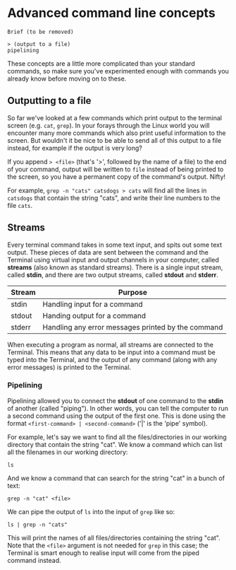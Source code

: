 # Advanced command line concepts

```
Brief (to be removed)

> (output to a file)
pipelining
```

These concepts are a little more complicated than your standard commands, so make sure you've experimented enough with commands you already know before moving on to these.

## Outputting to a file

So far we've looked at a few commands which print output to the terminal screen (e.g. `cat`, `grep`). In your forays through the Linux world you will encounter many more commands which also print useful information to the screen. But wouldn't it be nice to be able to send all of this output to a file instead, for example if the output is very long?

If you append `> <file>` (that's '>', followed by the name of a file) to the end of your command, output will be written to `file` instead of being printed to the screen, so you have a permanent copy of the command's output. Nifty!

For example, `grep -n "cats" catsdogs > cats` will find all the lines in `catsdogs` that contain the string "cats", and write their line numbers to the file `cats`.

## Streams

Every terminal command takes in some text input, and spits out some text output. These pieces of data are sent between the command and the Terminal using virtual input and output channels in your computer, called **streams** (also known as standard streams). There is a single input stream, called **stdin**, and there are two output streams, called **stdout** and **stderr**.

Stream | Purpose
  ---  |   ---
 stdin | Handling input for a command
stdout | Handing output for a command
stderr | Handling any error messages printed by the command

When executing a program as normal, all streams are connected to the Terminal. This means that any data to be input into a command must be typed into the Terminal, and the output of any command (along with any error messages) is printed to the Terminal.

### Pipelining

Pipelining allowed you to connect the **stdout** of one command to the **stdin** of another (called "piping"). In other words, you can tell the computer to run a second command using the output of the first one. This is done using the format `<first-command> | <second-command>` ('|' is the 'pipe' symbol).

For example, let's say we want to find all the files/directories in our working directory that contain the string "cat". We know a command which can list all the filenames in our working directory:

```
ls
```

And we know a command that can search for the string "cat" in a bunch of text:

```
grep -n "cat" <file>
```

We can pipe the output of `ls` into the input of `grep` like so:

```
ls | grep -n "cats"
```

This will print the names of all files/directories containing the string "cat". Note that the `<file>` argument is not needed for `grep` in this case; the Terminal is smart enough to realise input will come from the piped command instead.

